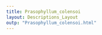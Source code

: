 ```yaml
---
title: Prasophyllum_colensoi
layout: Descriptions_Layout 
outp: "Prasophyllum_colensoi.html"
---
```



